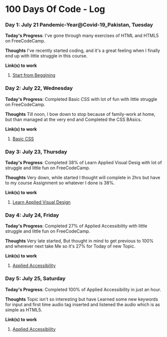 # 100 Days Of Code - Log

### Day 1: July 21 Pandemic-Year@Covid-19_Pakistan, Tuesday

**Today's Progress**: I've gone through many exercises of HTML and HTML5 on FreeCodeCamp.

**Thoughts** I've recently started coding, and it's a great feeling when I finally end up with little struggle in this course.

**Link(s) to work**
1. [Start from Beggining](https://www.freecodecamp.org/learn/responsive-web-design/)



### Day 2: July 22, Wednesday

**Today's Progress**: Completed Basic CSS with lot of fun with little struggle on FreeCodeCamp.

**Thoughts** Till noon, I bow down to stop because of family-work at home, but than managed at the very end and Completed the CSS BAsics.

**Link(s) to work**
1. [Basic CSS](https://www.freecodecamp.org/learn/responsive-web-design/basic-css/)




### Day 3: July 23, Thursday

**Today's Progress**: Completed 38% of Learn Applied Visual Desig with lot of struggle and  little fun on FreeCodeCamp.

**Thoughts** Very down, while started I thought will complete in 2hrs but have to my course Assignment so whatever I done is 38%.

**Link(s) to work**
1. [Learn Applied Visual Design](https://www.freecodecamp.org/learn/responsive-web-design/applied-visual-design)


### Day 4: July 24, Friday

**Today's Progress**: Completed 27% of Applied Accessibility with little struggle and  little fun on FreeCodeCamp.

**Thoughts** Very late started, But thought in mind to get previous to 100% and wherever next take Me so it's 27% for Today of new Topic.

**Link(s) to work**
1. [Applied Accessibility ](https://www.freecodecamp.org/learn/responsive-web-design/applied-accessibility)



### Day 5: July 25, Saturday

**Today's Progress**: Completed 100% of Applied Accessibility in just an hour.

**Thoughts** Topic isn't so interesting but have Learned some new keywords for input and first time audio tag inserted and listened the audio which is as simple as HTML5.

**Link(s) to work**
1. [Applied Accessibility ](https://www.freecodecamp.org/learn/responsive-web-design/applied-accessibility)
